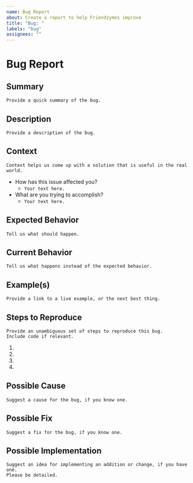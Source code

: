 ```yaml
---
name: Bug Report
about: Create a report to help Friendzymes improve
title: "Bug: "
labels: "bug"
assignees: ""
---
```


# Bug Report

## Summary

`Provide a quick summary of the bug.`

## Description

`Provide a description of the bug.`

## Context

`Context helps us come up with a solution that is useful in the real world.`

- How has this issue affected you?
  - `Your text here.`
- What are you trying to accomplish?
  - `Your text here.`

## Expected Behavior

`Tell us what should happen.`

## Current Behavior

`Tell us what happens instead of the expected behavior.`

## Example(s)

`Provide a link to a live example, or the next best thing.`

## Steps to Reproduce

`Provide an unambiguous set of steps to reproduce this bug.`  
`Include code if relevant.`

1.
2.
3.
4.

## Possible Cause

`Suggest a cause for the bug, if you know one.`

## Possible Fix

`Suggest a fix for the bug, if you know one.`

## Possible Implementation

`Suggest an idea for implementing an addition or change, if you have one.`  
`Please be detailed.`
